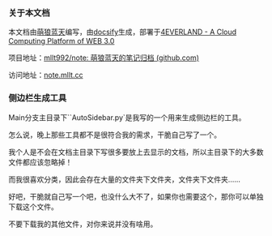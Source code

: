 ### 关于本文档

本文档由[萌狼蓝天](https://space.bilibili.com/104330271)编写，由[docsify](https://docsify.js.org/#/)生成，部署于[4EVERLAND - A Cloud Computing Platform of WEB 3.0](https://4everland.org/)

项目地址：[mllt992/note: 萌狼蓝天的笔记归档 (github.com)](https://github.com/mllt992/note)

访问地址：[note.mllt.cc](note.mllt.cc)



### 侧边栏生成工具

Main分支主目录下``AutoSidebar.py`是我写的一个用来生成侧边栏的工具。

怎么说，晚上那些工具都不是很符合我的需求，干脆自己写了一个。

我个人是不会在文档主目录下写很多要放上去显示的文档，所以主目录下的大多数文件都应该忽略掉！

而我很喜欢分类，因此会存在大量的文件夹下文件夹，文件夹下文件夹……

好吧，干脆就自己写一个吧，也没什么大不了，如果你也需要这个，那你可以单独下载这个文件。

不要下载我的其他文件，对你来说并没有啥用。
